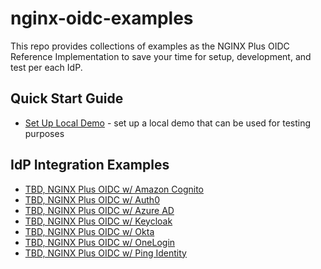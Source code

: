 # nginx-oidc-examples

This repo provides collections of examples as the NGINX Plus OIDC Reference Implementation to save your time for setup, development, and test per each IdP.

## Quick Start Guide

- [Set Up Local Demo](./001-oidc-local-test/) - set up a local demo that can be used for testing purposes

## IdP Integration Examples

- [TBD, NGINX Plus OIDC w/ Amazon Cognito]()
- [TBD, NGINX Plus OIDC w/ Auth0]()
- [TBD, NGINX Plus OIDC w/ Azure AD]()
- [TBD, NGINX Plus OIDC w/ Keycloak]()
- [TBD, NGINX Plus OIDC w/ Okta]()
- [TBD, NGINX Plus OIDC w/ OneLogin]()
- [TBD, NGINX Plus OIDC w/ Ping Identity]()
